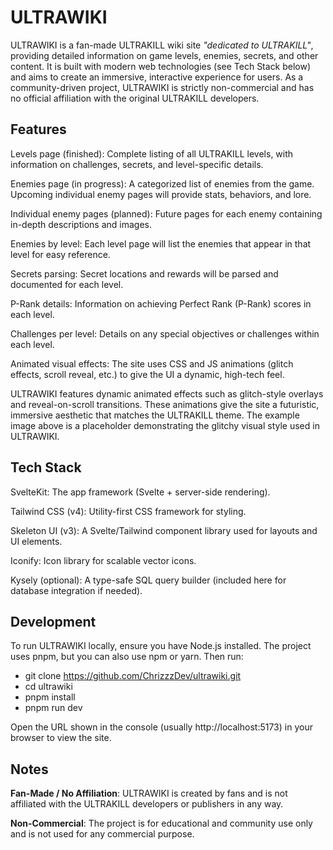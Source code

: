 # ULTRAWIKI

ULTRAWIKI is a fan-made ULTRAKILL wiki site *"dedicated to ULTRAKILL"*, providing detailed information on game levels, enemies, secrets, and other content. It is built with modern web technologies (see Tech Stack below) and aims to create an immersive, interactive experience for users. As a community-driven project, ULTRAWIKI is strictly non-commercial and has no official affiliation with the original ULTRAKILL developers.

## Features

Levels page (finished): Complete listing of all ULTRAKILL levels, with information on challenges, secrets, and level-specific details.

Enemies page (in progress): A categorized list of enemies from the game. Upcoming individual enemy pages will provide stats, behaviors, and lore.

Individual enemy pages (planned): Future pages for each enemy containing in-depth descriptions and images.

Enemies by level: Each level page will list the enemies that appear in that level for easy reference.

Secrets parsing: Secret locations and rewards will be parsed and documented for each level.

P-Rank details: Information on achieving Perfect Rank (P-Rank) scores in each level.

Challenges per level: Details on any special objectives or challenges within each level.

Animated visual effects: The site uses CSS and JS animations (glitch effects, scroll reveal, etc.) to give the UI a dynamic, high-tech feel.

ULTRAWIKI features dynamic animated effects such as glitch-style overlays and reveal-on-scroll transitions. These animations give the site a futuristic, immersive aesthetic that matches the ULTRAKILL theme. The example image above is a placeholder demonstrating the glitchy visual style used in ULTRAWIKI.

## Tech Stack

SvelteKit: The app framework (Svelte + server-side rendering).

Tailwind CSS (v4): Utility-first CSS framework for styling.

Skeleton UI (v3): A Svelte/Tailwind component library used for layouts and UI elements.

Iconify: Icon library for scalable vector icons.

Kysely (optional): A type-safe SQL query builder (included here for database integration if needed).


## Development

To run ULTRAWIKI locally, ensure you have Node.js installed. The project uses pnpm, but you can also use npm or yarn. Then run:

* git clone https://github.com/ChrizzzDev/ultrawiki.git
* cd ultrawiki
* pnpm install
* pnpm run dev

Open the URL shown in the console (usually http://localhost:5173) in your browser to view the site.

## Notes

**Fan-Made / No Affiliation**: ULTRAWIKI is created by fans and is not affiliated with the ULTRAKILL developers or publishers in any way.

**Non-Commercial**: The project is for educational and community use only and is not used for any commercial purpose.